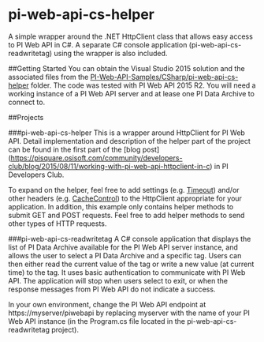 # pi-web-api-cs-helper
A simple wrapper around the .NET HttpClient class that allows easy access to PI Web API in C#. A separate C# console application (pi-web-api-cs-readwritetag) using the wrapper is also included.

##Getting Started
You can obtain the Visual Studio 2015 solution and the associated files from the [PI-Web-API-Samples/CSharp/pi-web-api-cs-helper](./) folder. The code was tested with PI Web API 2015 R2. You will need a working instance of a PI Web API server and at lease one PI Data Archive to connect to.

##Projects

###pi-web-api-cs-helper
This is a wrapper around HttpClient for PI Web API. Detail implementation and description of the helper part of the project can be found in the first part of the [blog post] (https://pisquare.osisoft.com/community/developers-club/blog/2015/08/11/working-with-pi-web-api-httpclient-in-c) in PI Developers Club.

To expand on the helper, feel free to add settings (e.g. [Timeout](https://msdn.microsoft.com/en-us/library/system.net.http.httpclient.timeout(v=vs.118).aspx)) and/or other headers (e.g. [CacheControl](https://msdn.microsoft.com/en-us/library/system.net.http.headers.httprequestheaders.cachecontrol(v=vs.118).aspx)) to the HttpClient appropriate for your application. In addition, this example only contains helper methods to submit GET and POST requests. Feel free to add helper methods to send other types of HTTP requests. 

###pi-web-api-cs-readwritetag
A C# console application that displays the list of PI Data Archive available for the PI Web API server instance, and allows the user to select a PI Data Archive and a specific tag. Users can then either read the current value of the tag or write a new value (at current time) to the tag. It uses basic authentication to communicate with PI Web API. The application will stop when users select to exit, or when the response messages from PI Web API do not indicate a success.

In your own environment, change the PI Web API endpoint at https://myserver/piwebapi by replacing myserver with the name of your PI Web API instance (in the Program.cs file located in the pi-web-api-cs-readwritetag project).
